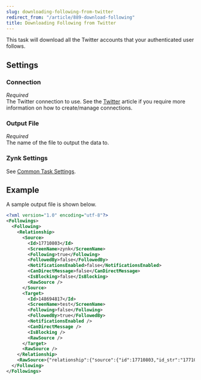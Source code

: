 ```yaml
---
slug: downloading-following-from-twitter
redirect_from: "/article/889-download-following"
title: Downloading Following from Twitter
---
```

This task will download all the Twitter accounts that your authenticated user follows.

## Settings
### Connection
_Required_  
The Twitter connection to use. See the [Twitter](twitter) article if you require more information on how to create/manage connections.

### Output File
_Required_  
The name of the file to output the data to.

### Zynk Settings
See [Common Task Settings](common-task-settings).

## Example
A sample output file is shown below.
```xml
<?xml version="1.0" encoding="utf-8"?>
<Followings>
  <Following>
    <Relationship>
      <Source>
        <Id>17710803</Id>
        <ScreenName>zynk</ScreenName>
        <Following>true</Following>
        <FollowedBy>false</FollowedBy>
        <NotificationsEnabled>false</NotificationsEnabled>
        <CanDirectMessage>false</CanDirectMessage>
        <IsBlocking>false</IsBlocking>
        <RawSource />
      </Source>
      <Target>
        <Id>148694817</Id>
        <ScreenName>test</ScreenName>
        <Following>false</Following>
        <FollowedBy>true</FollowedBy>
        <NotificationsEnabled />
        <CanDirectMessage />
        <IsBlocking />
        <RawSource />
      </Target>
      <RawSource />
    </Relationship>
    <RawSource>{"relationship":{"source":{"id":17710803,"id_str":"17710803","screen_name":"zynk","following":true,"followed_by":false,"live_following":false,"following_received":false,"following_requested":false,"notifications_enabled":false,"can_dm":false,"blocking":false,"blocked_by":false,"muting":false,"want_retweets":true,"all_replies":false,"marked_spam":false},"target":{"id":148694817,"id_str":"148694817","screen_name":"realisable","following":false,"followed_by":true,"following_received":false,"following_requested":false}}}</RawSource>
  </Following>
</Followings>
```